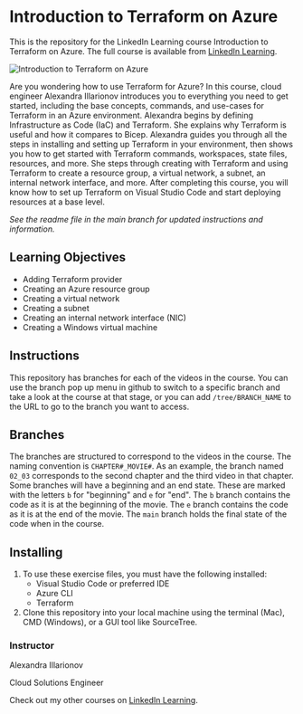 # Introduction to Terraform on Azure
This is the repository for the LinkedIn Learning course Introduction to Terraform on Azure. The full course is available from [LinkedIn Learning][lil-course-url].

![Introduction to Terraform on Azure][lil-thumbnail-url] 

Are you wondering how to use Terraform for Azure? In this course, cloud engineer Alexandra Illarionov introduces you to everything you need to get started, including the base concepts, commands, and use-cases for Terraform in an Azure environment. Alexandra begins by defining Infrastructure as Code (IaC) and Terraform. She explains why Terraform is useful and how it compares to Bicep. Alexandra guides you through all the steps in installing and setting up Terraform in your environment, then shows you how to get started with Terraform commands, workspaces, state files, resources, and more. She steps through creating with Terraform and using Terraform to create a resource group, a virtual network, a subnet, an internal network interface, and more. After completing this course, you will know how to set up Terraform on Visual Studio Code and start deploying resources at a base level.


_See the readme file in the main branch for updated instructions and information._

## Learning Objectives
- Adding Terraform provider
- Creating an Azure resource group
- Creating a virtual network
- Creating a subnet
- Creating an internal network interface (NIC)
- Creating a Windows virtual machine

## Instructions
This repository has branches for each of the videos in the course. You can use the branch pop up menu in github to switch to a specific branch and take a look at the course at that stage, or you can add `/tree/BRANCH_NAME` to the URL to go to the branch you want to access.

## Branches
The branches are structured to correspond to the videos in the course. The naming convention is `CHAPTER#_MOVIE#`. As an example, the branch named `02_03` corresponds to the second chapter and the third video in that chapter. 
Some branches will have a beginning and an end state. These are marked with the letters `b` for "beginning" and `e` for "end". The `b` branch contains the code as it is at the beginning of the movie. The `e` branch contains the code as it is at the end of the movie. The `main` branch holds the final state of the code when in the course.

## Installing
1. To use these exercise files, you must have the following installed:
	- Visual Studio Code or preferred IDE
	- Azure CLI 
	- Terraform
2. Clone this repository into your local machine using the terminal (Mac), CMD (Windows), or a GUI tool like SourceTree.


### Instructor

Alexandra Illarionov 
                            
Cloud Solutions Engineer

                            

Check out my other courses on [LinkedIn Learning](https://www.linkedin.com/learning/instructors/alexandra-illarionov).

[lil-course-url]: https://www.linkedin.com/learning/introduction-to-terraform-on-azure
[lil-thumbnail-url]: https://cdn.lynda.com/course/2453108/2453108-1652374458166-16x9.jpg
